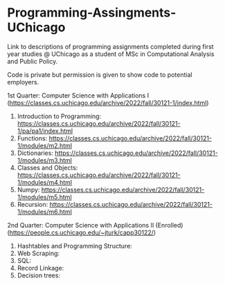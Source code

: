 # Programming-Assingments-UChicago
Link to descriptions of programming assignments completed during first year studies @ UChicago as a student of MSc in Computational Analysis and Public Policy. 

Code is private but permission is given to show code to potential employers.

1st Quarter: Computer Science with Applications I (https://classes.cs.uchicago.edu/archive/2022/fall/30121-1/index.html)


1. Introduction to Programming: https://classes.cs.uchicago.edu/archive/2022/fall/30121-1/pa/pa1/index.html
2. Functions: https://classes.cs.uchicago.edu/archive/2022/fall/30121-1/modules/m2.html
3. Dictionaries: https://classes.cs.uchicago.edu/archive/2022/fall/30121-1/modules/m3.html
4. Classes and Objects: https://classes.cs.uchicago.edu/archive/2022/fall/30121-1/modules/m4.html
5. Numpy: https://classes.cs.uchicago.edu/archive/2022/fall/30121-1/modules/m5.html
6. Recursion: https://classes.cs.uchicago.edu/archive/2022/fall/30121-1/modules/m6.html

2nd Quarter: Computer Science with Applications II (Enrolled) (https://people.cs.uchicago.edu/~jturk/capp30122/)

1. Hashtables and Programming Structure:
2. Web Scraping: 
3. SQL:
4. Record Linkage: 
5. Decision trees:
